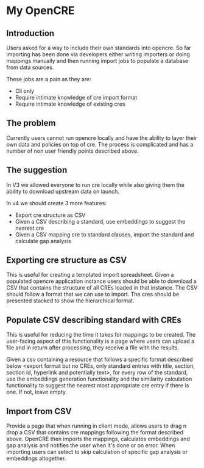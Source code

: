 # My OpenCRE


## Introduction 

Users asked for a way to include their own standards into opencre.
So far importing has been done via developers either writing importers or doing mappings manually and then running import jobs to populate a database from data sources.

These jobs are a pain as they are: 
* Cli only
* Require intimate knowledge of cre import format 
* Require intimate knowledge of existing cres

## The problem 

Currently users cannot run opencre locally and have the ability to layer their own data and policies on top of cre. The process is complicated and has a number of non user friendly points described above.

## The suggestion 

In V3 we allowed everyone to run cre locally while also giving them the ability to download upstream data on launch.

In v4 we should create 3 more features:


* Export cre structure as CSV
* Given a CSV describing a standard, use embeddings to suggest the nearest cre
* Given a CSV mapping cre to standard clauses, import the standard and calculate gap analysis 

## Exporting cre structure as CSV

This is useful for creating a templated import spreadsheet.
Given a populated opencre application instance users should be able to download a CSV that contains the structure of all CREs loaded in that instance.
The CSV should follow a format that we can use to import.
The cres should be presented stacked to show the hierarchical format.

## Populate CSV describing standard with CREs

This is useful for reducing the time it takes for mappings to be created.
The user-facing aspect of this functionality is a page where users can upload a file and in return after processing, they receive a file with the results.

Given a csv containing a resource that follows a specific format described below <export format but no CREs, only standard entries with title, section, section id, hyperlink and potentially text>, for every row of the standard, use the embeddings generation functionality and the similarity calculation functionality to suggest the nearest most appropriate cre entry if there is one. If not, leave empty.


## Import from CSV

Provide a page that when running in client mode, allows users to drag n drop a CSV that contains cre mappings following the format described above. OpenCRE then imports the mappings, calculates embeddings and gap analysis and notifies the user when it's done or on error.
When importing users can select to skip calculation of specific gap analysis or embeddings altogether.
